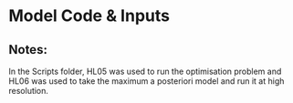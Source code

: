 # Model Code & Inputs

## Notes:
In the Scripts folder, HL05 was used to run the optimisation problem and HL06 was used to take the maximum a posteriori model and run it at high resolution.